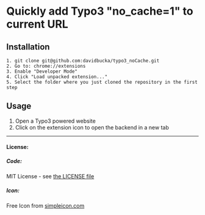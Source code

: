 # Quickly add Typo3 "no_cache=1" to current URL

## Installation

```
1. git clone git@github.com:davidbucka/typo3_noCache.git
2. Go to: chrome://extensions
3. Enable "Developer Mode"
4. Click "Load unpacked extension..."
5. Select the folder where you just cloned the repository in the first step
```

## Usage

1.  Open a Typo3 powered website
2.  Click on the extension icon to open the backend in a new tab

---

#### License:

##### Code:

MIT License - see
[the LICENSE file](https://github.com/davidbucka/typo3_noCache/blob/master/LICENSE)

##### Icon:

Free Icon from [simpleicon.com](http://simpleicon.com/no-flash.html)
